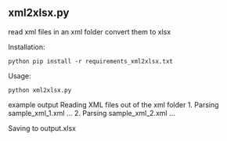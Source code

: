 
## xml2xlsx.py 
read xml files in an xml folder
convert them to xlsx


Installation:
```
python pip install -r requirements_xml2xlsx.txt
```

Usage:

```
python xml2xlsx.py
```

example output
Reading XML files out of the xml folder
        1. Parsing sample_xml_1.xml ...
        2. Parsing sample_xml_2.xml ...
		
Saving to output.xlsx
